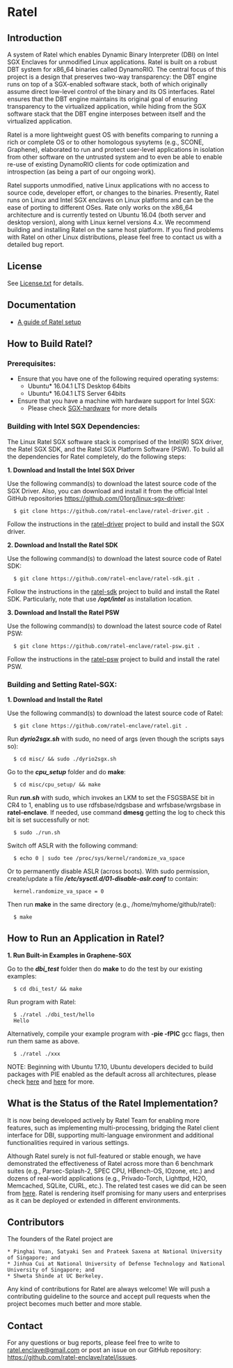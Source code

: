 Ratel
================================================

Introduction
------------
A system of Ratel which enables Dynamic Binary Interpreter (DBI) on Intel SGX Enclaves for unmodified Linux applications. Ratel is built on a robust DBT system for x86_64 binaries called DynamoRIO. The central focus of this project is a design that preserves two-way transparency: the DBT engine runs on top of a SGX-enabled software stack, both of which originally assume direct low-level control of the binary and its OS interfaces. Ratel ensures that the DBT engine maintains its original goal of ensuring transparency to the virtualized application, while hiding from the SGX software stack that the DBT engine interposes between itself and the virtualized application.

Ratel is a more lightweight guest OS with benefits comparing to running a rich or complete OS or to other homologous sysytems (e.g., SCONE, Graphene), elaborated to run and protect user-level applications in isolation from other software on the untrusted system and to even be able to enable re-use of existing DynamoRIO clients for code optimization and introspection (as being a part of our ongoing work).

Ratel supports unmodified, native Linux applications with no access to source code, developer effort, or changes to the binaries.
Presently, Ratel runs on Linux and Intel SGX enclaves on Linux platforms and can be the ease of porting to different OSes. Rate only works on the x86_64 architecture and is currently tested on Ubuntu 16.04 (both server and desktop version), along with Linux kernel versions 4.x. We recommend building and installing Ratel on the same host platform. If you find problems with Ratel on other Linux distributions, please feel free to contact us with a detailed bug report.

License
-------
See [License.txt](https://github.com/ratel-enclave/ratel/blob/master/LICENSE) for details.

Documentation
-------------
- [A guide of Ratel setup](https://docs.google.com/document/d/1-5b_rjOpaQnSnKLnoPCyvUnyVEVsy7f1CxrNsKV5z3Q/edit#)

How to Build Ratel?
-------------------
### Prerequisites:
- Ensure that you have one of the following required operating systems:  
  * Ubuntu\* 16.04.1 LTS Desktop 64bits
  * Ubuntu\* 16.04.1 LTS Server 64bits
- Ensure that you have a machine with hardware support for Intel SGX:
  * Please check [SGX-hardware](https://github.com/ayeks/SGX-hardware) for more details

### Building with Intel SGX Dependencies:
The Linux Ratel SGX software stack is comprised of the Intel(R) SGX driver, the Ratel SGX SDK, and the Ratel SGX Platform Software (PSW). To build all the dependencies for Ratel completely, do the following steps:

**1. Download and Install the Intel SGX Driver**

Use the following command(s) to download the latest source code of the SGX Driver. Also, you can download and install it from the official Intel GitHub repositories <https://github.com/01org/linux-sgx-driver>:
  ```
    $ git clone https://github.com/ratel-enclave/ratel-driver.git .
  ```
Follow the instructions in the [ratel-driver](https://github.com/ratel-enclave/ratel-driver) project to build and install the SGX driver.

**2. Download and Install the Ratel SDK**

Use the following command(s) to download the latest source code of Ratel SDK:
  ```
    $ git clone https://github.com/ratel-enclave/ratel-sdk.git .
  ```
Follow the instructions in the [ratel-sdk](https://github.com/ratel-enclave/ratel-sdk) project to build and install the Ratel SDK. Particularly, note that use ***/opt/intel*** as installation location.

**3. Download and Install the Ratel PSW**

Use the following command(s) to download the latest source code of Ratel PSW:
  ```
    $ git clone https://github.com/ratel-enclave/ratel-psw.git .
  ```
Follow the instructions in the [ratel-psw](https://github.com/ratel-enclave/ratel-psw) project to build and install the ratel PSW.

### Building and Setting Ratel-SGX:
**1. Download and Install the Ratel**

Use the following command(s) to download the latest source code of Ratel:
  ```
    $ git clone https://github.com/ratel-enclave/ratel.git .
  ```
Run ***dyrio2sgx.sh*** with sudo, no need of args (even though the scripts says so):
  ```
    $ cd misc/ && sudo ./dyrio2sgx.sh
  ```
Go to the ***cpu_setup*** folder and do **make**:
  ```
    $ cd misc/cpu_setup/ && make
  ```
Run ***run.sh*** with sudo, which invokes an LKM to set the FSGSBASE bit in CR4 to 1, enabling us to use rdfsbase/rdgsbase and wrfsbase/wrgsbase in **ratel-enclave**. If needed, use command **dmesg** getting the log to check this bit is set successfully or not:
  ```
    $ sudo ./run.sh
  ```
Switch off ASLR with the following command:
  ```
    $ echo 0 | sudo tee /proc/sys/kernel/randomize_va_space
  ```
Or to permanently disable ASLR (across boots). With sudo permission, create/update a file ***/etc/sysctl.d/01-disable-aslr.conf*** to contain:
  ```
    kernel.randomize_va_space = 0
  ```
Then run **make** in the same directory (e.g., /home/myhome/github/ratel):
  ```
    $ make
  ```

How to Run an Application in Ratel?
-----------------------------------
**1. Run Built-in Examples in Graphene-SGX**

Go to the ***dbi_test*** folder then do **make** to do the test by our existing examples:
  ```
    $ cd dbi_test/ && make
  ```
Run program with Ratel:
  ```
    $ ./ratel ./dbi_test/hello
    Hello
  ```
Alternatively, compile your example program with **-pie -fPIC** gcc flags, then run them same as above.
  ```
    $ ./ratel ./xxx
  ```
NOTE: Beginning with Ubuntu 17.10, Ubuntu developers decided to build packages with PIE enabled as the default across all architectures, please check [here](https://en.wikipedia.org/wiki/Position-independent_code) and [here](https://lists.ubuntu.com/archives/ubuntu-devel/2017-June/039816.html) for more.

What is the Status of the Ratel Implementation?
-----------------------------------------------
It is now being developed actively by Ratel Team for enabling more features, such as implementing multi-processing, bridging the Ratel client interface for DBI, supporting multi-language environment and additional functionalities required in various settings.

Although Ratel surely is not full-featured or stable enough, we have demonstrated the effectiveness of Ratel across more than 6 benchmark suites (e.g., Parsec-Splash-2, SPEC CPU, HBench-OS, IOzone, etc.) and dozens of real-world applications (e.g., Privado-Torch, Lighttpd, H2O, Memcached, SQLite, CURL, etc.). The related test cases we did can be seen from [here](https://github.com/ratel-enclave/ratel-tests). Ratel is rendering itself promising for many users and enterprises as it can be deployed or extended in different environments. 

Contributors
------------
The founders of the Ratel project are

    * Pinghai Yuan, Satyaki Sen and Prateek Saxena at National University of Singapore; and
    * Jinhua Cui at National University of Defense Technology and National University of Singapore; and
    * Shweta Shinde at UC Berkeley.

Any kind of contributions for Ratel are always welcome! We will push a contributing guideline to the source and accept pull requests when the project becomes much better and more stable.

Contact
-------
For any questions or bug reports, please feel free to write to <ratel.enclave@gmail.com> or post an issue on our GitHub repository: <https://github.com/ratel-enclave/ratel/issues>.
